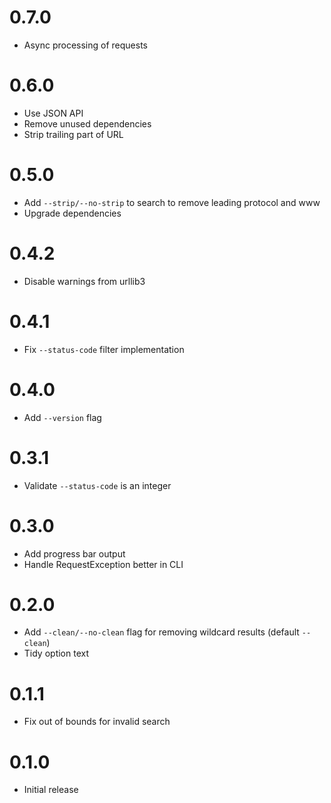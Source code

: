 # 0.7.0

- Async processing of requests

# 0.6.0

- Use JSON API
- Remove unused dependencies
- Strip trailing part of URL

# 0.5.0

- Add `--strip/--no-strip` to search to remove leading protocol and www
- Upgrade dependencies

# 0.4.2

- Disable warnings from urllib3

# 0.4.1

- Fix `--status-code` filter implementation

# 0.4.0

- Add `--version` flag

# 0.3.1

- Validate `--status-code` is an integer

# 0.3.0

- Add progress bar output
- Handle RequestException better in CLI

# 0.2.0

- Add `--clean/--no-clean` flag for removing wildcard results (default `--clean`)
- Tidy option text

# 0.1.1

- Fix out of bounds for invalid search

# 0.1.0

- Initial release
